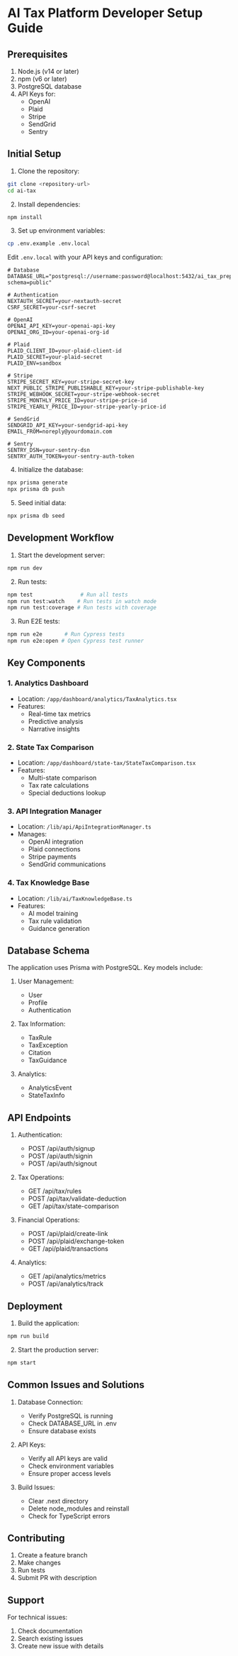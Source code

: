 # AI Tax Platform Developer Setup Guide

## Prerequisites

1. Node.js (v14 or later)
2. npm (v6 or later)
3. PostgreSQL database
4. API Keys for:
   - OpenAI
   - Plaid
   - Stripe
   - SendGrid
   - Sentry

## Initial Setup

1. Clone the repository:
```bash
git clone <repository-url>
cd ai-tax
```

2. Install dependencies:
```bash
npm install
```

3. Set up environment variables:
```bash
cp .env.example .env.local
```

Edit `.env.local` with your API keys and configuration:

```env
# Database
DATABASE_URL="postgresql://username:password@localhost:5432/ai_tax_prep?schema=public"

# Authentication
NEXTAUTH_SECRET=your-nextauth-secret
CSRF_SECRET=your-csrf-secret

# OpenAI
OPENAI_API_KEY=your-openai-api-key
OPENAI_ORG_ID=your-openai-org-id

# Plaid
PLAID_CLIENT_ID=your-plaid-client-id
PLAID_SECRET=your-plaid-secret
PLAID_ENV=sandbox

# Stripe
STRIPE_SECRET_KEY=your-stripe-secret-key
NEXT_PUBLIC_STRIPE_PUBLISHABLE_KEY=your-stripe-publishable-key
STRIPE_WEBHOOK_SECRET=your-stripe-webhook-secret
STRIPE_MONTHLY_PRICE_ID=your-stripe-price-id
STRIPE_YEARLY_PRICE_ID=your-stripe-yearly-price-id

# SendGrid
SENDGRID_API_KEY=your-sendgrid-api-key
EMAIL_FROM=noreply@yourdomain.com

# Sentry
SENTRY_DSN=your-sentry-dsn
SENTRY_AUTH_TOKEN=your-sentry-auth-token
```

4. Initialize the database:
```bash
npx prisma generate
npx prisma db push
```

5. Seed initial data:
```bash
npx prisma db seed
```

## Development Workflow

1. Start the development server:
```bash
npm run dev
```

2. Run tests:
```bash
npm test               # Run all tests
npm run test:watch    # Run tests in watch mode
npm run test:coverage # Run tests with coverage
```

3. Run E2E tests:
```bash
npm run e2e       # Run Cypress tests
npm run e2e:open # Open Cypress test runner
```

## Key Components

### 1. Analytics Dashboard
- Location: `/app/dashboard/analytics/TaxAnalytics.tsx`
- Features:
  - Real-time tax metrics
  - Predictive analysis
  - Narrative insights

### 2. State Tax Comparison
- Location: `/app/dashboard/state-tax/StateTaxComparison.tsx`
- Features:
  - Multi-state comparison
  - Tax rate calculations
  - Special deductions lookup

### 3. API Integration Manager
- Location: `/lib/api/ApiIntegrationManager.ts`
- Manages:
  - OpenAI integration
  - Plaid connections
  - Stripe payments
  - SendGrid communications

### 4. Tax Knowledge Base
- Location: `/lib/ai/TaxKnowledgeBase.ts`
- Features:
  - AI model training
  - Tax rule validation
  - Guidance generation

## Database Schema

The application uses Prisma with PostgreSQL. Key models include:

1. User Management:
   - User
   - Profile
   - Authentication

2. Tax Information:
   - TaxRule
   - TaxException
   - Citation
   - TaxGuidance

3. Analytics:
   - AnalyticsEvent
   - StateTaxInfo

## API Endpoints

1. Authentication:
   - POST /api/auth/signup
   - POST /api/auth/signin
   - POST /api/auth/signout

2. Tax Operations:
   - GET /api/tax/rules
   - POST /api/tax/validate-deduction
   - GET /api/tax/state-comparison

3. Financial Operations:
   - POST /api/plaid/create-link
   - POST /api/plaid/exchange-token
   - GET /api/plaid/transactions

4. Analytics:
   - GET /api/analytics/metrics
   - POST /api/analytics/track

## Deployment

1. Build the application:
```bash
npm run build
```

2. Start the production server:
```bash
npm start
```

## Common Issues and Solutions

1. Database Connection:
   - Verify PostgreSQL is running
   - Check DATABASE_URL in .env
   - Ensure database exists

2. API Keys:
   - Verify all API keys are valid
   - Check environment variables
   - Ensure proper access levels

3. Build Issues:
   - Clear .next directory
   - Delete node_modules and reinstall
   - Check for TypeScript errors

## Contributing

1. Create a feature branch
2. Make changes
3. Run tests
4. Submit PR with description

## Support

For technical issues:
1. Check documentation
2. Search existing issues
3. Create new issue with details
